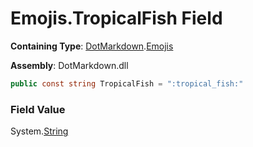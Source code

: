 # Emojis\.TropicalFish Field

**Containing Type**: [DotMarkdown](../../README.md)\.[Emojis](../README.md)

**Assembly**: DotMarkdown\.dll

```csharp
public const string TropicalFish = ":tropical_fish:"
```

### Field Value

System\.[String](https://docs.microsoft.com/en-us/dotnet/api/system.string)